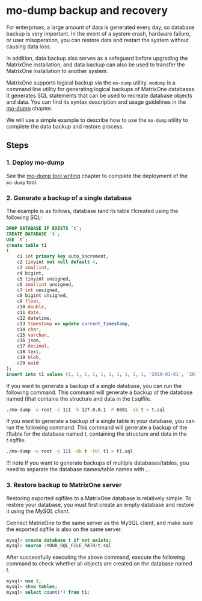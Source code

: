 # mo-dump backup and recovery

For enterprises, a large amount of data is generated every day, so database backup is very important. In the event of a system crash, hardware failure, or user misoperation, you can restore data and restart the system without causing data loss.

In addition, data backup also serves as a safeguard before upgrading the MatrixOne installation, and data backup can also be used to transfer the MatrixOne installation to another system.

MatrixOne supports logical backup via the `mo-dump` utility. `modump` is a command line utility for generating logical backups of MatrixOne databases. It generates SQL statements that can be used to recreate database objects and data. You can find its syntax description and usage guidelines in the [mo-dump](../../Develop/export-data/modump.md) chapter.

We will use a simple example to describe how to use the `mo-dump` utility to complete the data backup and restore process.

## Steps

### 1. Deploy mo-dump

See the [mo-dump tool writing](../../Develop/export-data/modump.md) chapter to complete the deployment of the `mo-dump` tool.

### 2. Generate a backup of a single database

The example is as follows, database *t*and its table *t1*created using the following SQL:

```sql
DROP DATABASE IF EXISTS `t`;
CREATE DATABASE `t`;
USE `t`;
create table t1
(
    c1 int primary key auto_increment,
    c2 tinyint not null default 4,
    c3 smallint,
    c4 bigint,
    c5 tinyint unsigned,
    c6 smallint unsigned,
    c7 int unsigned,
    c8 bigint unsigned,
    c9 float,
    c10 double,
    c11 date,
    c12 datetime,
    c13 timestamp on update current_timestamp,
    c14 char,
    c15 varchar,
    c16 json,
    c17 decimal,
    c18 text,
    c19 blob,
    c20 uuid
);
insert into t1 values ​​(1, 1, 1, 1, 1, 1, 1, 1, 1, 1, '2019-01-01', '2019-01-01 00:00:00', '2019-01 -01 00:00:00', 'a', 'a', '{"a":1}','1212.1212', 'a', 'aza', '00000000-0000-0000-0000-000000000000' );
```

If you want to generate a backup of a single database, you can run the following command. This command will generate a backup of the database named *t*that contains the structure and data in the *t.sql*file.

```bash
./mo-dump -u root -p 111 -h 127.0.0.1 -P 6001 -db t > t.sql
```

If you want to generate a backup of a single table in your database, you can run the following command. This command will generate a backup of the *t1*table for the database named *t*, containing the structure and data in the *t.sql*file.

```bash
./mo-dump -u root -p 111 -db t -tbl t1 > t1.sql
```

!!! note
    If you want to generate backups of multiple databases/tables, you need to separate the database names/table names with `,`.

### 3. Restore backup to MatrixOne server

Restoring exported *sql*files to a MatrixOne database is relatively simple. To restore your database, you must first create an empty database and restore it using the *MySQL client*.

Connect MatrixOne to the same server as the MySQL client, and make sure the exported *sql*file is also on the same server.

```sql
mysql> create database t if not exists;
mysql> source /YOUR_SQL_FILE_PATH/t.sql
```

After successfully executing the above command, execute the following command to check whether all objects are created on the database named *t*.

```sql
mysql> use t;
mysql> show tables;
mysql> select count(*) from t1;
```